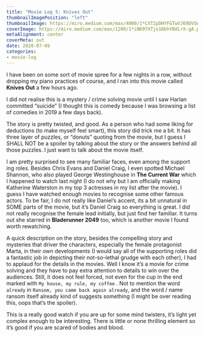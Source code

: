 ```yaml
---
title: "Movie Log 5: Knives Out"
thumbnailImagePosition: "left"
thumbnailImage: https://miro.medium.com/max/4000/1*CXT2pDHYFGTwVJ69DVSWCA.jpeg
coverImage: https://miro.medium.com/max/1200/1*iNK97XTjo1NbhYBdLrX-gA.png
metaAlignment: center
coverMeta: out
date: 2020-07-09
categories:
- movie-log
---
```


I have been on some sort of movie spree for a few nights in a row, without dropping my piano practices of course, and I ran into this movie called __Knives Out__ a few hours ago. 
<!--more-->

I did not realise this is a mystery / crime solving movie until I saw Harlan committed “suicide” (I thought this is comedy because I was browsing a list of comedies in 2019 a few days back).

The story is pretty twisted, and good. As a person who had some liking for deductions (to make myself feel smart), this story did trick me a bit. It has three layer of puzzles, or “donuts” quoting from the movie, but I guess I SHALL NOT be a spoiler by talking about the story or the answers behind all those puzzles. I just want to talk about the movie itself.

I am pretty surprised to see many familiar faces, even among the support ing roles. Besides Chris Evans and Daniel Craig, I even spotted Michael Shannon, who also played George Westinghouse in __The Current War__ which I happened to watch last night (I do not why but I am officially making Katherine Waterston in my top 3 actresses in my list after the movie). I guess I have watched enough movies to recognise some other famous actors. To be fair, I do not really like Daniel’s accent, its a bit unnatural in SOME parts of the movie, but it’s Daniel Craig so everything is great. I did not really recognise the female lead initially, but just find her familiar. It turns out she starred in __Bladerunner 2049__ too, which is another movie I found worth rewatching.

A quick description on the story, besides the compelling story and mysteries that driver the characters, especially the female protagonist Marta, in their own developments (I would say all of the supporting roles did a fantastic job in depicting their not-so-lethal grudge with each other), I had to applaud for the details in the movies. Well I know it’s a movie for crime solving and they have to pay extra attention to details to win over the audiences. Still, it does not feel forced, not even for the cup in the end marked with `My house, my rule, my coffee` . Not to mention the word `already` in `Ransom, you came back again already`, and the word / name ransom itself already kind of suggests something (I might be over reading this, oops that’s the spoiler).

This is a really good watch if you are up for some mind twisters, it’s light yet complex enough to be interesting. There is little or none thrilling element so it’s good if you are scared of bodies and blood. 
